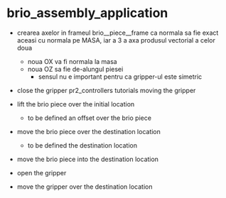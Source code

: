 brio_assembly_application
=========================
- crearea axelor in frameul brio__piece__frame ca normala sa fie exact aceasi cu normala pe MASA, iar a 3 a axa produsul vectorial a celor doua
  - noua OX va fi normala la masa
  - noua OZ sa fie de-alungul piesei
    - sensul nu e important pentru ca gripper-ul este simetric

- close the gripper
  pr2_controllers tutorials moving the gripper

- lift the brio piece over the initial location
  - to be defined an offset over the brio piece

- move the brio piece over the destination location
  - to be defined the destination location

- move the brio piece into the destination location

- open the gripper

- move the gripper over the destination location
